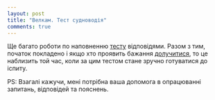 ```yaml
---
layout: post
title: "Велкам. Тест судноводія"
comments: true
---
```


Ще багато роботи по наповненню [тесту](https://scheepsjongen.github.io/) відповідями.
Разом з тим, початок покладено і якщо хто проявить бажання [долучитися](https://github.com/Scheepsjongen/scheepsjongen.github.io/blob/master/CONTRIBUTING.md#%D0%B2%D0%B5%D0%BB%D0%BA%D0%B0%D0%BC),
то це наблизить той час, коли за цим тестом стане зручно готуватися до іспиту.

PS: Взагалі кажучи, мені потрібна ваша допомога в опрацюванні запитань, відповідей та пояснень.
